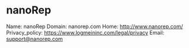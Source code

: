 
# nanoRep

Name: nanoRep
Domain: nanorep.com
Home: http://www.nanorep.com/
Privacy_policy: https://www.logmeininc.com/legal/privacy
Email: support@nanorep.com
